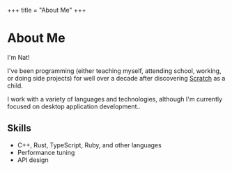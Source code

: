 +++
title = "About Me"
+++

# About Me

I'm Nat!

I've been programming (either teaching myself, attending school, working, or doing side projects) for well over a decade after discovering [Scratch][Scratch] as a child.

I work with a variety of languages and technologies, although I'm currently focused on desktop application development..

[Scratch]: https://scratch.mit.edu/

## Skills
- C++, Rust, TypeScript, Ruby, and other languages
- Performance tuning
- API design